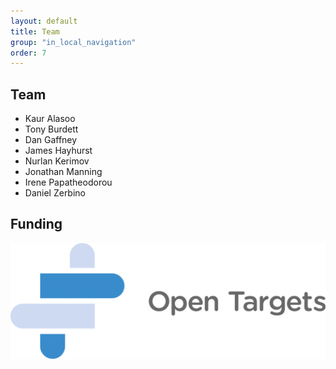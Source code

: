 ```yaml
---
layout: default
title: Team
group: "in_local_navigation"
order: 7
---
```


Team
----

- Kaur Alasoo
- Tony Burdett
- Dan Gaffney
- James Hayhurst
- Nurlan Kerimov
- Jonathan Manning
- Irene Papatheodorou
- Daniel Zerbino

Funding 
-------

![Open Targets](static/OT_logo.png)
